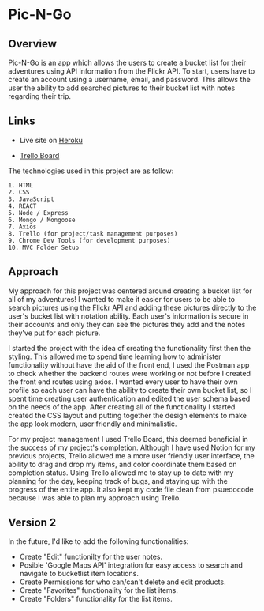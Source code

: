 # Pic-N-Go

## Overview

Pic-N-Go is an app which allows the users to create a bucket list for their adventures using API information from the Flickr API. To start, users have to create an account using a username, email, and password. This allows the user the ability to add searched pictures to their bucket list with notes regarding their trip.


## Links

- Live site on [Heroku](https://pic-n-go.herokuapp.com/home)

- [Trello Board](https://trello.com/b/LI0EZ67x/pic-n-go)

The technologies used in this project are as follow: 

    1. HTML
    2. CSS
    3. JavaScript
    4. REACT
    5. Node / Express
    6. Mongo / Mongoose
    7. Axios
    8. Trello (for project/task management purposes)
    9. Chrome Dev Tools (for development purposes)
    10. MVC Folder Setup

<!-- ## Image
![RZ Logo](https://github.com/alirizvi061/rzessentials/blob/master/Wireframes/LogInPage.png) -->

## Approach

My approach for this project was centered around creating a bucket list for all of my adventures! I wanted to make it easier for users to be able to search pictures using the Flickr API and adding these pictures directly to the user's bucket list with notation ability. Each user's information is secure in their accounts and only they can see the pictures they add and the notes they've put for each picture. 

I started the project with the idea of creating the functionality first then the styling. This allowed me to spend time learning how to administer functionality without have the aid of the front end, I used the Postman app to check whether the backend routes were working or not before I created the front end routes using axios. I wanted every user to have their own profile so each user can have the ability to create their own bucket list, so I spent time creating user authentication and edited the user schema based on the needs of the app. After creating all of the functionality I started created the CSS layout and putting together the design elements to make the app look modern, user friendly and minimalistic. 

For my project management I used Trello Board, this deemed beneficial in the success of my project's completion. Although I have used Notion for my previous projects, Trello allowed me a more user friendly user interface, the ability to drag and drop my items, and color coordinate them based on completion status. Using Trello allowed me to stay up to date with my planning for the day, keeping track of bugs, and staying up with the progress of the entire app. It also kept my code file clean from psuedocode because I was able to plan my approach using Trello. 

## Version 2

In the future, I'd like to add the following functionalities: 

- Create "Edit" functionilty for the user notes. 
- Posible 'Google Maps API' integration for easy access to search and navigate to bucketlist item locations.
- Create Permissions for who can/can't delete and edit products.
- Create "Favorites" functionality for the list items.
- Create "Folders" functionality for the list items.

   
